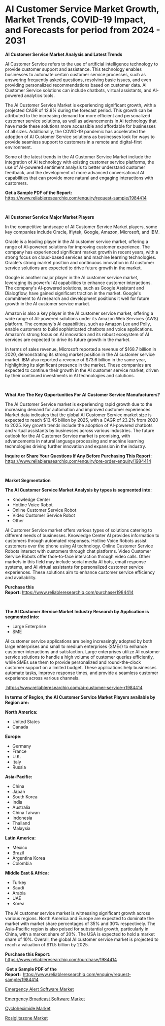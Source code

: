 <p><h1>AI Customer Service Market Growth, Market Trends, COVID-19 Impact, and Forecasts for period from 2024 - 2031</h1></p><p><strong>AI Customer Service Market Analysis and Latest Trends</strong></p>
<p><p>AI Customer Service refers to the use of artificial intelligence technology to provide customer support and assistance. This technology enables businesses to automate certain customer service processes, such as answering frequently asked questions, resolving basic issues, and even providing personalized recommendations based on customer data. AI Customer Service solutions can include chatbots, virtual assistants, and AI-powered analytics tools.</p><p>The AI Customer Service Market is experiencing significant growth, with a projected CAGR of 12.8% during the forecast period. This growth can be attributed to the increasing demand for more efficient and personalized customer service solutions, as well as advancements in AI technology that have made these solutions more accessible and affordable for businesses of all sizes. Additionally, the COVID-19 pandemic has accelerated the adoption of AI Customer Service solutions as businesses look for ways to provide seamless support to customers in a remote and digital-first environment.</p><p>Some of the latest trends in the AI Customer Service Market include the integration of AI technology with existing customer service platforms, the use of AI-powered sentiment analysis to better understand customer feedback, and the development of more advanced conversational AI capabilities that can provide more natural and engaging interactions with customers.</p></p>
<p><strong>Get a Sample PDF of the Report:&nbsp;</strong> <a href="https://www.reliableresearchiq.com/enquiry/request-sample/1984414">https://www.reliableresearchiq.com/enquiry/request-sample/1984414</a></p>
<p>&nbsp;</p>
<p><strong>AI Customer Service Major Market Players</strong></p>
<p><p>In the competitive landscape of AI Customer Service Market players, some key companies include Oracle, Iflytek, Google, Amazon, Microsoft, and IBM. </p><p>Oracle is a leading player in the AI customer service market, offering a range of AI-powered solutions for improving customer experience. The company has experienced significant market growth in recent years, with a strong focus on cloud-based services and machine learning technologies. Oracle's strong market position and continuous innovation in AI customer service solutions are expected to drive future growth in the market.</p><p>Google is another major player in the AI customer service market, leveraging its powerful AI capabilities to enhance customer interactions. The company's AI-powered solutions, such as Google Assistant and Dialogflow, have gained significant traction in the market. Google's commitment to AI research and development positions it well for future growth in the AI customer service market.</p><p>Amazon is also a key player in the AI customer service market, offering a wide range of AI-powered solutions under its Amazon Web Services (AWS) platform. The company's AI capabilities, such as Amazon Lex and Polly, enable customers to build sophisticated chatbots and voice applications. Amazon's strong focus on AI innovation and its robust ecosystem of AI services are expected to drive its future growth in the market.</p><p>In terms of sales revenue, Microsoft reported a revenue of $168.7 billion in 2020, demonstrating its strong market position in the AI customer service market. IBM also reported a revenue of $73.6 billion in the same year, highlighting its significant presence in the market. These companies are expected to continue their growth in the AI customer service market, driven by their continued investments in AI technologies and solutions.</p></p>
<p>&nbsp;</p>
<p><strong>What Are The Key Opportunities For AI Customer Service Manufacturers?</strong></p>
<p><p>The AI Customer Service market is experiencing rapid growth due to the increasing demand for automation and improved customer experiences. Market data indicates that the global AI Customer Service market size is expected to reach $13.45 billion by 2025, with a CAGR of 23.2% from 2020 to 2025. Key growth trends include the adoption of AI-powered chatbots and virtual assistants by businesses across various industries. The future outlook for the AI Customer Service market is promising, with advancements in natural language processing and machine learning technologies driving further innovation and expansion in the industry.</p></p>
<p><strong>Inquire or Share Your Questions If Any Before Purchasing This Report:</strong> <a href="https://www.reliableresearchiq.com/enquiry/pre-order-enquiry/1984414">https://www.reliableresearchiq.com/enquiry/pre-order-enquiry/1984414</a></p>
<p>&nbsp;</p>
<p><strong>Market Segmentation</strong></p>
<p><strong>The AI Customer Service Market Analysis by types is segmented into:</strong></p>
<p><ul><li>Knowledge Center</li><li>Hotline Voice Robot</li><li>Online Customer Service Robot</li><li>Video Customer Service Robot</li><li>Other</li></ul></p>
<p><p>AI Customer Service market offers various types of solutions catering to different needs of businesses. Knowledge Center AI provides information to customers through automated responses. Hotline Voice Robots assist customers over the phone using AI technology. Online Customer Service Robots interact with customers through chat platforms. Video Customer Service Robots offer face-to-face interaction through video calls. Other markets in this field may include social media AI bots, email response systems, and AI virtual assistants for personalized customer service experiences. These solutions aim to enhance customer service efficiency and availability.</p></p>
<p><strong>Purchase this Report:&nbsp;</strong><a href="https://www.reliableresearchiq.com/purchase/1984414">https://www.reliableresearchiq.com/purchase/1984414</a></p>
<p>&nbsp;</p>
<p><strong>The AI Customer Service Market Industry Research by Application is segmented into:</strong></p>
<p><ul><li>Large Enterprise</li><li>SME</li></ul></p>
<p><p>AI customer service applications are being increasingly adopted by both large enterprises and small to medium enterprises (SMEs) to enhance customer interactions and satisfaction. Large enterprises utilize AI customer service solutions to handle a high volume of customer queries efficiently, while SMEs use them to provide personalized and round-the-clock customer support on a limited budget. These applications help businesses automate tasks, improve response times, and provide a seamless customer experience across various channels.</p></p>
<p><a href="https://www.reliableresearchiq.com/ai-customer-service-r1984414">&nbsp;https://www.reliableresearchiq.com/ai-customer-service-r1984414</a></p>
<p><strong>In terms of Region, the AI Customer Service Market Players available by Region are:</strong></p>
<p>
    <p> <strong> North America: </strong>
        <ul>
            <li>United States</li>
            <li>Canada</li>
        </ul>
        </p> 
    <p> <strong> Europe: </strong>
        <ul>
            <li>Germany</li>
            <li>France</li>
            <li>U.K.</li>
            <li>Italy</li>
            <li>Russia</li>
        </ul>
        </p> 
    <p> <strong> Asia-Pacific: </strong>
        <ul>
            <li>China</li>
            <li>Japan</li>
            <li>South Korea</li>
            <li>India</li>
            <li>Australia</li>
            <li>China Taiwan</li>
            <li>Indonesia</li>
            <li>Thailand</li>
            <li>Malaysia</li>
        </ul>
        </p> 
    <p> <strong> Latin America: </strong>
        <ul>
            <li>Mexico</li>
            <li>Brazil</li>
            <li>Argentina Korea</li>
            <li>Colombia</li>
        </ul>
        </p> 
    <p> <strong> Middle East & Africa: </strong>
        <ul>
            <li>Turkey</li>
            <li>Saudi</li>
            <li>Arabia</li>
            <li>UAE</li>
            <li>Korea</li>
        </ul>
    </p>
    </p>
<p><p>The AI customer service market is witnessing significant growth across various regions. North America and Europe are expected to dominate the market with market share percentages of 35% and 30% respectively. The Asia-Pacific region is also poised for substantial growth, particularly in China, with a market share of 20%. The USA is expected to hold a market share of 10%. Overall, the global AI customer service market is projected to reach a valuation of $11.5 billion by 2025.</p></p>
<p><strong>Purchase this Report: </strong><a href="https://www.reliableresearchiq.com/purchase/1984414">https://www.reliableresearchiq.com/purchase/1984414</a></p>
<p>&nbsp;<strong>Get a Sample PDF of the Report:&nbsp;&nbsp;</strong><a href="https://www.reliableresearchiq.com/enquiry/request-sample/1984414">https://www.reliableresearchiq.com/enquiry/request-sample/1984414</a></p>
<p><strong></strong></p>
<p><p><a href="https://github.com/mauripalmi/Market-Research-Report-List-4/blob/main/emergency-alert-software-market.md">Emergency Alert Software Market</a></p><p><a href="https://github.com/nicoletavirag/Market-Research-Report-List-4/blob/main/emergency-broadcast-software-market.md">Emergency Broadcast Software Market</a></p><p><a href="https://www.linkedin.com/pulse/cycloheximide-market-size-share-amp-trends-analysis-report-nijye">Cycloheximide Market</a></p><p><a href="https://www.linkedin.com/pulse/rosiglitazone-market-size-share-amp-trends-analysis-report-lrzze">Rosiglitazone Market</a></p></p>